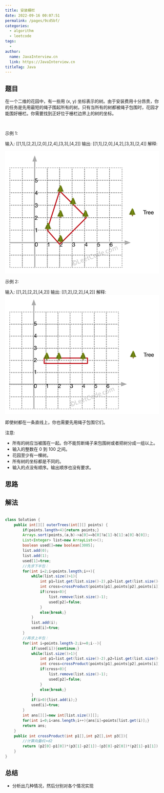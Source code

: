 ```yaml
---
title: 安装栅栏
date: 2022-09-16 00:07:51
permalink: /pages/9cd5bf/
categories:
  - algorithm
  - leetcode
tags:
  - 
author: 
  name: JavaInterview.cn
  link: https://JavaInterview.cn
titleTag: Java
---
```


## 题目

在一个二维的花园中，有一些用 (x, y) 坐标表示的树。由于安装费用十分昂贵，你的任务是先用最短的绳子围起所有的树。只有当所有的树都被绳子包围时，花园才能围好栅栏。你需要找到正好位于栅栏边界上的树的坐标。

 

示例 1:

输入: [[1,1],[2,2],[2,0],[2,4],[3,3],[4,2]]
输出: [[1,1],[2,0],[4,2],[3,3],[2,4]]
解释:

![](/media/pictures/leetcode/erect_the_fence_1.png)


示例 2:

输入: [[1,2],[2,2],[4,2]]
输出: [[1,2],[2,2],[4,2]]
解释:
![](/media/pictures/leetcode/erect_the_fence_2.png)

即使树都在一条直线上，你也需要先用绳子包围它们。
 

注意:

- 所有的树应当被围在一起。你不能剪断绳子来包围树或者把树分成一组以上。
- 输入的整数在 0 到 100 之间。
- 花园至少有一棵树。
- 所有树的坐标都是不同的。
- 输入的点没有顺序。输出顺序也没有要求。


## 思路



## 解法
```java

class Solution {
    public int[][] outerTrees(int[][] points) {
        if(points.length<4){return points;}
        Arrays.sort(points,(a,b)->a[0]==b[0]?a[1]-b[1]:a[0]-b[0]);
        List<Integer> list=new ArrayList<>();
        boolean used[]=new boolean[3005];
        list.add(0);
        list.add(1);
        used[1]=true;
        //先求下半包：
        for(int i=2;i<points.length;i++){
            while(list.size()>1){
                int p1=list.get(list.size()-2),p2=list.get(list.size()-1);
                int cross=crossProduct(points[p1],points[p2],points[i]);
                if(cross<0){
                    list.remove(list.size()-1);
                    used[p2]=false;
                }
                else{break;}
            }
            list.add(i);
            used[i]=true;
        }
        //再求上半包：
        for(int i=points.length-2;i>=0;i--){
            if(used[i]){continue;}
            while(list.size()>1){
                int p1=list.get(list.size()-2),p2=list.get(list.size()-1);
                int cross=crossProduct(points[p1],points[p2],points[i]);
                if(cross<0){
                    list.remove(list.size()-1);
                    used[p2]=false;
                }
                else{break;}
            }
            if(i>0){list.add(i);}
            used[i]=true;
        }
        int ans[][]=new int[list.size()][];
        for(int i=0;i<ans.length;i++){ans[i]=points[list.get(i)];}
        return ans;
    }
    public int crossProduct(int p1[],int p2[],int p3[]){
        //计算向量d1×d2
        return (p2[0]-p1[0])*(p3[1]-p2[1])-(p3[0]-p2[0])*(p2[1]-p1[1]);
    }
}
```

## 总结

- 分析出几种情况，然后分别对各个情况实现 
